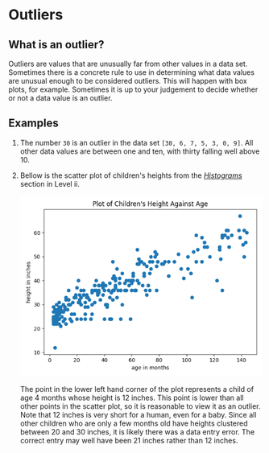 # Outliers

## What is an outlier?

Outliers are values that are unusually far from other values in a data set.  Sometimes there is a concrete rule to use in determining what data values are unusual enough to be considered outliers.  This will happen with box plots, for example.  Sometimes it is up to your judgement to decide whether or not a data value is an outlier.

## Examples

1.  The number `30` is an outlier in the data set `[30, 6, 7, 5, 3, 0, 9]`.  All other data values are between one and ten, with thirty falling well above 10.

1.  Bellow is the scatter plot of children's heights from the  [*Histograms*](../../level_i/markdown/scatterplot.md) section in Level ii.

    ![Scatter plot of children's ages and heights using matplotlib.pyplot](../../level_i/image/scatter_age_height.png)

    The point in the lower left hand corner of the plot represents a child of age 4 months whose height is 12 inches. This point is lower than all other points in the scatter plot, so it is reasonable to view it as an outlier.  Note that 12 inches is very short for a human, even for a baby.  Since all other children who are only a few months old have heights clustered between 20 and 30 inches, it is likely there was a data entry error.  The correct entry may well have been 21 inches rather than 12 inches.
